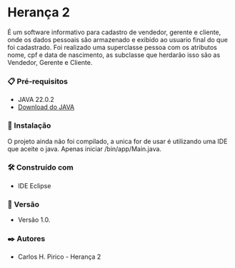 # Herança 2
É um software informativo para cadastro de vendedor, gerente e cliente, onde os dados pessoais são armazenado e exibido ao usuario final do que foi cadastrado. Foi realizado uma superclasse pessoa com os atributos nome, cpf e data de nascimento, as subclasse que herdarão isso são as Vendedor, Gerente e Cliente.

### 📋 Pré-requisitos
- JAVA 22.0.2
- [Download do JAVA](https://www.oracle.com/java/technologies/javase/22-0-2-relnotes.html)

### 🔧 Instalação
O projeto ainda não foi compilado, a unica for de usar é utilizando uma IDE que aceite o java.
Apenas iniciar /bin/app/Main.java.

### 🛠️ Construído com
- IDE Eclipse

### 📌 Versão
- Versão 1.0.

### ✒️ Autores
- Carlos H. Pirico - Herança 2
